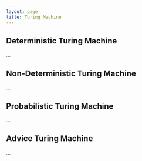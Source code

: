 ```yaml
---
layout: page
title: Turing Machine
---
```


## Deterministic Turing Machine
...

## Non-Deterministic Turing Machine
...

## Probabilistic Turing Machine
...

## Advice Turing Machine
...